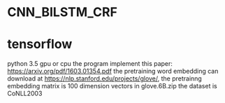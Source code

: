 # CNN_BILSTM_CRF
# tensorflow
python 3.5
gpu or cpu
the program implement this paper: https://arxiv.org/pdf/1603.01354.pdf
the pretraining word embedding can download at https://nlp.stanford.edu/projects/glove/, the pretrainng embedding matrix is 100 dimension vectors in glove.6B.zip
the dataset is CoNLL2003
